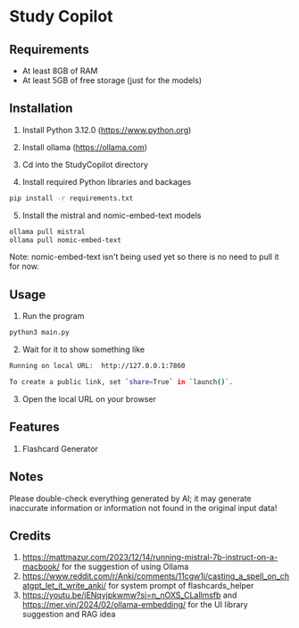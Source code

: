 Study Copilot
=============

## Requirements
- At least 8GB of RAM
- At least 5GB of free storage (just for the models)

## Installation
1) Install Python 3.12.0 (https://www.python.org)
2) Install ollama (https://ollama.com)

3) Cd into the StudyCopilot directory

4) Install required Python libraries and backages
```sh
pip install -r requirements.txt
```

5) Install the mistral and nomic-embed-text models
```sh
ollama pull mistral
ollama pull nomic-embed-text
```
Note: nomic-embed-text isn't being used yet so there is no need to pull it for now.

## Usage
1) Run the program
```sh
python3 main.py
```

2) Wait for it to show something like
```sh
Running on local URL:  http://127.0.0.1:7860

To create a public link, set `share=True` in `launch()`.
```

3) Open the local URL on your browser

## Features
1) Flashcard Generator

## Notes
Please double-check everything generated by AI; it may generate inaccurate information or information not found in the original input data!

## Credits
1) https://mattmazur.com/2023/12/14/running-mistral-7b-instruct-on-a-macbook/ for the suggestion of using Ollama
2) https://www.reddit.com/r/Anki/comments/11cgw1j/casting_a_spell_on_chatgpt_let_it_write_anki/ for system prompt of flashcards_helper
3) https://youtu.be/jENqvjpkwmw?si=n_nOXS_CLallmsfb and https://mer.vin/2024/02/ollama-embedding/ for the UI library suggestion and RAG idea
